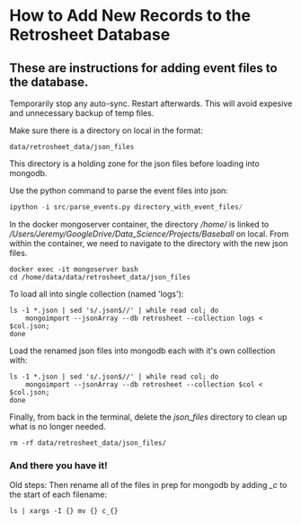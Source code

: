 # How to Add New Records to the Retrosheet Database
## These are instructions for adding event files to the database.

Temporarily stop any auto-sync. Restart afterwards. This will avoid expesive and unnecessary backup of temp files.  

Make sure there is a directory on local in the format:
```
data/retrosheet_data/json_files
```

This directory is a holding zone for the json files before loading into mongodb.

Use the python command to parse the event files into json:
```python
ipython -i src/parse_events.py directory_with_event_files/
```

In the docker mongoserver container, the directory */home/* is linked to */Users/Jeremy/GoogleDrive/Data_Science/Projects/Baseball* on local. From within the container, we need to navigate to the directory with the new json files.
```
docker exec -it mongoserver bash
cd /home/data/data/retrosheet_data/json_files
```

To load all into single collection (named 'logs'):
```
ls -1 *.json | sed 's/.json$//' | while read col; do 
    mongoimport --jsonArray --db retrosheet --collection logs < $col.json;
done
```

Load the renamed json files into mongodb each with it's own colllection with:
```
ls -1 *.json | sed 's/.json$//' | while read col; do 
    mongoimport --jsonArray --db retrosheet --collection $col < $col.json;
done
```

Finally, from back in the terminal, delete the *json_files* directory to clean up what is no longer needed.
```
rm -rf data/retrosheet_data/json_files/
```

### And there you have it!


Old steps:
Then rename all of the files in prep for mongodb by adding *_c* to the start of each filename:
```
ls | xargs -I {} mv {} c_{}
```